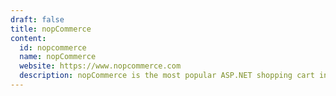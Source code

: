 ```yaml
---
draft: false
title: nopCommerce
content:
  id: nopcommerce
  name: nopCommerce
  website: https://www.nopcommerce.com
  description: nopCommerce is the most popular ASP.NET shopping cart in the world based on Microsoft technologies. Free and open-source eCommerce platform.
---
```

